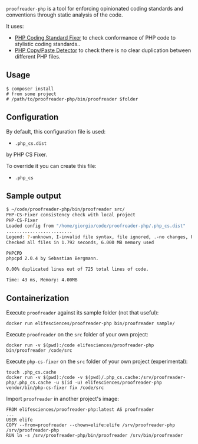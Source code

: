 `proofreader-php` is a tool for enforcing opinionated coding standards and conventions through static analysis of the code.

It uses:
- [PHP Coding Standard Fixer](https://github.com/FriendsOfPHP/PHP-CS-Fixer) to check conformance of PHP code to stylistic coding standards..
- [PHP Copy/Paste Detector](https://github.com/sebastianbergmann/phpcpd) to check there is no clear duplication between different PHP files.

## Usage

```
$ composer install
# from some project
# /path/to/proofreader-php/bin/proofreader $folder
```

## Configuration

By default, this configuration file is used:

- `.php_cs.dist`

by PHP CS Fixer.

To override it you can create this file:

- `.php_cs`

## Sample output

```bash
$ ~/code/proofreader-php/bin/proofreader src/
PHP-CS-Fixer consistency check with local project
PHP-CS-Fixer
Loaded config from "/home/giorgio/code/proofreader-php/.php_cs.dist"
.........................
Legend: ?-unknown, I-invalid file syntax, file ignored, .-no changes, F-fixed, E-error
Checked all files in 1.792 seconds, 6.000 MB memory used

PHPCPD
phpcpd 2.0.4 by Sebastian Bergmann.

0.00% duplicated lines out of 725 total lines of code.

Time: 43 ms, Memory: 4.00MB
```

## Containerization

Execute `proofreader` against its sample folder (not that useful):

```
docker run elifesciences/proofreader-php bin/proofreader sample/
```

Execute `proofreader` on the `src` folder of your own project:

```
docker run -v $(pwd):/code elifesciences/proofreader-php bin/proofreader /code/src
```

Execute `php-cs-fixer` on the `src` folder of your own project (experimental):

```
touch .php_cs.cache
docker run -v $(pwd):/code -v $(pwd)/.php_cs.cache:/srv/proofreader-php/.php_cs.cache -u $(id -u) elifesciences/proofreader-php vendor/bin/php-cs-fixer fix /code/src
```

Import `proofreader` in another project's image:

```
FROM elifesciences/proofreader-php:latest AS proofreader
...
USER elife
COPY --from=proofreader --chown=elife:elife /srv/proofreader-php /srv/proofreader-php
RUN ln -s /srv/proofreader-php/bin/proofreader /srv/bin/proofreader
```

